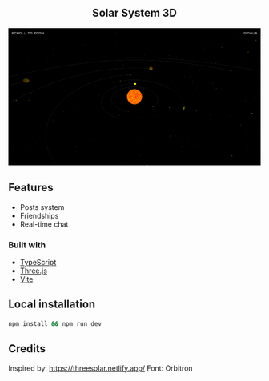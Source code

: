 <h2 align="center">Solar System 3D</h3>
</div>

![app screenshot](./public/app_screenshot_1.png)

## Features

-   Posts system
-   Friendships
-   Real-time chat

### Built with

-   [TypeScript](https://www.typescriptlang.org/)
-   [Three.js](https://threejs.org/)
-   [Vite](https://vite.dev/)

## Local installation

```bash
npm install && npm run dev
```

## Credits

Inspired by: https://threesolar.netlify.app/
Font: Orbitron
